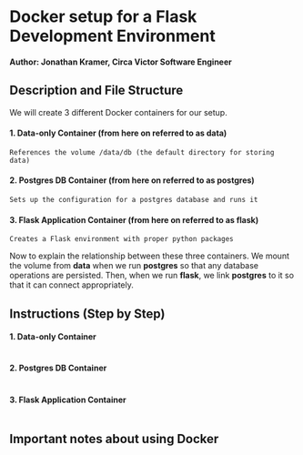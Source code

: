 # Docker setup for a Flask Development Environment
#### Author: Jonathan Kramer, Circa Victor Software Engineer

Description and File Structure
----------

We will create 3 different Docker containers for our setup.

#### 1. Data-only Container (from here on referred to as **data**)
	References the volume /data/db (the default directory for storing data)

#### 2. Postgres DB Container (from here on referred to as **postgres**)
	Sets up the configuration for a postgres database and runs it

#### 3. Flask Application Container (from here on referred to as **flask**)
	Creates a Flask environment with proper python packages

Now to explain the relationship between these three containers. We mount the volume from **data** when we run **postgres** so that any database operations are persisted. Then, when we run **flask**, we link **postgres** to it so that it can connect appropriately.

Instructions (Step by Step)
----------

#### 1. Data-only Container

```

```

#### 2. Postgres DB Container


```

```

#### 3. Flask Application Container

```

```

Important notes about using Docker
----------


